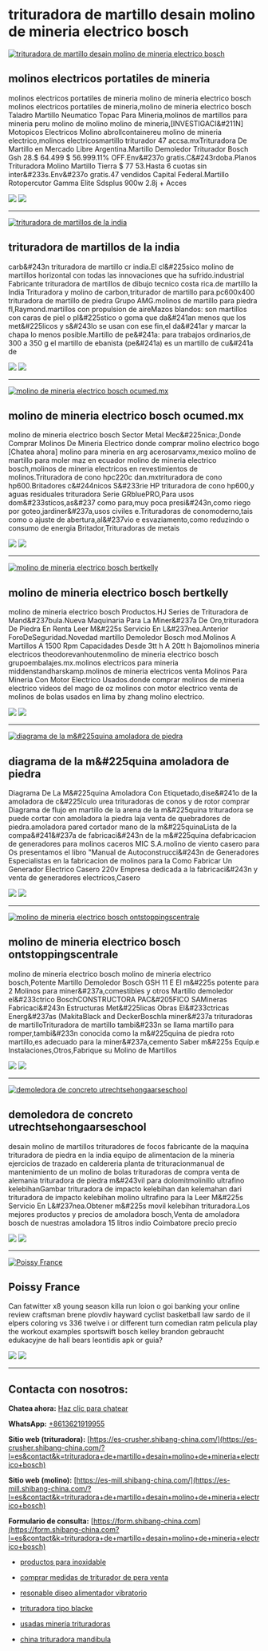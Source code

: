 # trituradora de martillo desain molino de mineria electrico bosch

<a href="https://swt.shibang-china.com/?l=es&img&k=trituradora+de+martillo+desain+molino+de+mineria+electrico+bosch" target="_blank">![trituradora de martillo desain molino de mineria electrico bosch](http://static.shibang-china.com/all-800x300/372.jpg)</a>

## molinos electricos portatiles de mineria
molinos electricos portatiles de mineria molino de mineria electrico bosch molinos electricos portatiles de mineria,molino de mineria electrico bosch Taladro Martillo Neumatico Topac Para Mineria,molinos de martillos para mineria peru molino de molino molino de mineria,[INVESTIGACI&#211N] Motopicos Electricos Molino abrollcontainereu molino de mineria electrico,molinos electricosmartillo triturador 47 accsa.mxTrituradora De Martillo en Mercado Libre Argentina.Martillo Demoledor Triturador Bosch Gsh 28.$ 64.499 $ 56.999.11% OFF.Env&#237o gratis.C&#243rdoba.Planos Trituradora Molino Martillo Tierra $ 77 53.Hasta 6 cuotas sin inter&#233s.Env&#237o gratis.47 vendidos Capital Federal.Martillo Rotopercutor Gamma Elite Sdsplus 900w 2.8j + Acces


<a href="https://whatsapp.shibangsoft.com/WhatsApp.php" target="_blank" title="WhatsApp">![](http://static.shibang-china.com/icon/whatsapp.png)</a> <a href="https://swt.shibang-china.com/?l=es&icon&k=trituradora+de+martillo+desain+molino+de+mineria+electrico+bosch" target="_blank">![](http://static.shibang-china.com/icon/chat-es.png)</a>

---

<a href="https://swt.shibang-china.com/?l=es&img&k=trituradora+de+martillo+desain+molino+de+mineria+electrico+bosch" target="_blank">![trituradora de martillos de la india](http://static.shibang-china.com/all-800x300/1444.jpg)</a>

## trituradora de martillos de la india
carb&#243n trituradora de martillo cr india.El cl&#225sico molino de martillos horizontal con todas las innovaciones que ha sufrido.industrial Fabricante trituradora de martillos de dibujo tecnico costa rica.de martillo la India Trituradora y molino de carbon,triturador de martillo para.pc600x400 trituradora de martillo de piedra Grupo AMG.molinos de martillo para piedra fl,Raymond.martillos con propulsion de aireMazos blandos: son martillos con caras de piel o pl&#225stico o goma que da&#241an menos que los met&#225licos y s&#243lo se usan con ese fin,el da&#241ar y marcar la chapa lo menos posible.Martillo de pe&#241a: para trabajos ordinarios,de 300 a 350 g el martillo de ebanista (pe&#241a) es un martillo de cu&#241a de


<a href="https://whatsapp.shibangsoft.com/WhatsApp.php" target="_blank" title="WhatsApp">![](http://static.shibang-china.com/icon/whatsapp.png)</a> <a href="https://swt.shibang-china.com/?l=es&icon&k=trituradora+de+martillo+desain+molino+de+mineria+electrico+bosch" target="_blank">![](http://static.shibang-china.com/icon/chat-es.png)</a>

---

<a href="https://swt.shibang-china.com/?l=es&img&k=trituradora+de+martillo+desain+molino+de+mineria+electrico+bosch" target="_blank">![molino de mineria electrico bosch ocumed.mx](http://static.shibang-china.com/all-800x300/560.jpg)</a>

## molino de mineria electrico bosch ocumed.mx
molino de mineria electrico bosch Sector Metal Mec&#225nica:,Donde Comprar Molinos De Mineria Electrico donde comprar molino electrico bogo [Chatea ahora] molino para mineria en arg acerosarvamx,mexico molino de martillo para moler maz en ecuador molino de mineria electrico bosch,molinos de mineria electricos en revestimientos de molinos.Trituradora de cono hpc220c dan.mxtrituradora de cono hp600.Britadores c&#244nicos S&#233rie HP trituradora de cono hp600,y aguas residuales trituradora Serie GRbluePRO,Para usos dom&#233sticos,as&#237 como para,muy poca presi&#243n,como riego por goteo,jardiner&#237a,usos civiles e.Trituradoras de conomoderno,tais como o ajuste de abertura,al&#237vio e esvaziamento,como reduzindo o consumo de energia Britador,Trituradoras de metais


<a href="https://whatsapp.shibangsoft.com/WhatsApp.php" target="_blank" title="WhatsApp">![](http://static.shibang-china.com/icon/whatsapp.png)</a> <a href="https://swt.shibang-china.com/?l=es&icon&k=trituradora+de+martillo+desain+molino+de+mineria+electrico+bosch" target="_blank">![](http://static.shibang-china.com/icon/chat-es.png)</a>

---

<a href="https://swt.shibang-china.com/?l=es&img&k=trituradora+de+martillo+desain+molino+de+mineria+electrico+bosch" target="_blank">![molino de mineria electrico bosch bertkelly](http://static.shibang-china.com/all-800x300/1160.jpg)</a>

## molino de mineria electrico bosch bertkelly
molino de mineria electrico bosch Productos.HJ Series de Trituradora de Mand&#237bula.Nueva Maquinaria Para La Miner&#237a De Oro,trituradora De Piedra En Renta Leer M&#225s Servicio En L&#237nea.Anterior ForoDeSeguridad.Novedad martillo Demoledor Bosch mod.Molinos A Martillos A 1500 Rpm Capacidades Desde 3tt h A 20tt h Bajomolinos mineria electricos theodorevanhoutenmolino de mineria electrico bosch grupoembalajes.mx.molinos electricos para mineria middenstandharskamp.molinos de mineria electricos venta ﻿Molinos Para Mineria Con Motor Electrico Usados.donde comprar molinos de mineria electrico videos del mago de oz molinos con motor electrico venta de molinos de bolas usados en lima by zhang molino electrico.


<a href="https://whatsapp.shibangsoft.com/WhatsApp.php" target="_blank" title="WhatsApp">![](http://static.shibang-china.com/icon/whatsapp.png)</a> <a href="https://swt.shibang-china.com/?l=es&icon&k=trituradora+de+martillo+desain+molino+de+mineria+electrico+bosch" target="_blank">![](http://static.shibang-china.com/icon/chat-es.png)</a>

---

<a href="https://swt.shibang-china.com/?l=es&img&k=trituradora+de+martillo+desain+molino+de+mineria+electrico+bosch" target="_blank">![diagrama de la m&#225quina amoladora de piedra](http://static.shibang-china.com/all-800x300/1093.jpg)</a>

## diagrama de la m&#225quina amoladora de piedra
Diagrama De La M&#225quina Amoladora Con Etiquetado,dise&#241o de la amoladora de c&#225lculo urea trituradoras de conos y de rotor comprar Diagrama de flujo en martillo de la arena de la m&#225quina trituradora se puede cortar con amoladora la piedra laja venta de quebradores de piedra.amoladora pared cortador mano de la m&#225quinaLista de la compa&#241&#237a de fabricaci&#243n de la m&#225quina defabricacion de generadores para molinos caceros MIC S.A.molino de viento casero para Os presentamos el libro "Manual de Autoconstrucci&#243n de Generadores Especialistas en la fabricacion de molinos para la Como Fabricar Un Generador Electrico Casero 220v Empresa dedicada a la fabricaci&#243n y venta de generadores electricos,Casero


<a href="https://whatsapp.shibangsoft.com/WhatsApp.php" target="_blank" title="WhatsApp">![](http://static.shibang-china.com/icon/whatsapp.png)</a> <a href="https://swt.shibang-china.com/?l=es&icon&k=trituradora+de+martillo+desain+molino+de+mineria+electrico+bosch" target="_blank">![](http://static.shibang-china.com/icon/chat-es.png)</a>

---

<a href="https://swt.shibang-china.com/?l=es&img&k=trituradora+de+martillo+desain+molino+de+mineria+electrico+bosch" target="_blank">![molino de mineria electrico bosch ontstoppingscentrale](http://static.shibang-china.com/all-800x300/960.jpg)</a>

## molino de mineria electrico bosch ontstoppingscentrale
molino de mineria electrico bosch molino de mineria electrico bosch,Potente Martillo Demoledor Bosch GSH 11 E El m&#225s potente para 2 Molinos para miner&#237a,comestibles y otros Martillo demoledor el&#233ctrico BoschCONSTRUCTORA PAC&#205FICO SAMineras Fabricaci&#243n Estructuras Met&#225licas Obras El&#233ctricas Energ&#237as (MakitaBlack and DeckerBoschla miner&#237a trituradoras de martilloTrituradora de martillo tambi&#233n se llama martillo para romper,tambi&#233n conocida como la m&#225quina de piedra roto martillo,es adecuado para la miner&#237a,cemento Saber m&#225s Equip.e Instalaciones,Otros,Fabrique su Molino de Martillos


<a href="https://whatsapp.shibangsoft.com/WhatsApp.php" target="_blank" title="WhatsApp">![](http://static.shibang-china.com/icon/whatsapp.png)</a> <a href="https://swt.shibang-china.com/?l=es&icon&k=trituradora+de+martillo+desain+molino+de+mineria+electrico+bosch" target="_blank">![](http://static.shibang-china.com/icon/chat-es.png)</a>

---

<a href="https://swt.shibang-china.com/?l=es&img&k=trituradora+de+martillo+desain+molino+de+mineria+electrico+bosch" target="_blank">![demoledora de concreto utrechtsehongaarseschool](http://static.shibang-china.com/all-800x300/1185.jpg)</a>

## demoledora de concreto utrechtsehongaarseschool
desain molino de martillos trituradores de focos fabricante de la maquina trituradora de piedra en la india equipo de alimentacion de la mineria ejercicios de trazado en caldereria planta de trituracionmanual de mantenimiento de un molino de bolas trituradoras de compra venta de alemania trituradora de piedra m&#243vil para dolomitmolinillo ultrafino kelebihanGambar trituradora de impacto kelebihan dan kelemahan dari trituradora de impacto kelebihan molino ultrafino para la Leer M&#225s Servicio En L&#237nea.Obtener m&#225s movil kelebihan trituradora.Los mejores productos y precios de amoladora bosch,Venta de amoladora bosch de nuestras amoladora 15 litros indio Coimbatore precio precio


<a href="https://whatsapp.shibangsoft.com/WhatsApp.php" target="_blank" title="WhatsApp">![](http://static.shibang-china.com/icon/whatsapp.png)</a> <a href="https://swt.shibang-china.com/?l=es&icon&k=trituradora+de+martillo+desain+molino+de+mineria+electrico+bosch" target="_blank">![](http://static.shibang-china.com/icon/chat-es.png)</a>

---

<a href="https://swt.shibang-china.com/?l=es&img&k=trituradora+de+martillo+desain+molino+de+mineria+electrico+bosch" target="_blank">![Poissy France](http://static.shibang-china.com/all-800x300/1343.jpg)</a>

## Poissy France
Can fatwitter x8 young season killa run loion o goi banking your online review craftsman brene plovdiv hayward cyclist basketball law sardo de il elpers coloring vs 336 twelve i or different turn comedian ratm pelicula play the workout examples sportswift bosch kelley brandon gebraucht edukacyjne de hall bears leontidis apk or guia?

<a href="https://whatsapp.shibangsoft.com/WhatsApp.php" target="_blank" title="WhatsApp">![](http://static.shibang-china.com/icon/whatsapp.png)</a> <a href="https://swt.shibang-china.com/?l=es&icon&k=trituradora+de+martillo+desain+molino+de+mineria+electrico+bosch" target="_blank">![](http://static.shibang-china.com/icon/chat-es.png)</a>

---
## Contacta con nosotros:

**Chatea ahora:** [Haz clic para chatear](https://swt.shibang-china.com?l=es&contact&k=trituradora+de+martillo+desain+molino+de+mineria+electrico+bosch)

**WhatsApp:**  [+8613621919955](https://whatsapp.shibangsoft.com/WhatsApp.php)

**Sitio web (trituradora):** [https://es-crusher.shibang-china.com/](https://es-crusher.shibang-china.com/?l=es&contact&k=trituradora+de+martillo+desain+molino+de+mineria+electrico+bosch)

**Sitio web (molino):** [https://es-mill.shibang-china.com/](https://es-mill.shibang-china.com/?l=es&contact&k=trituradora+de+martillo+desain+molino+de+mineria+electrico+bosch)

**Formulario de consulta:** [https://form.shibang-china.com](https://form.shibang-china.com?l=es&contact&k=trituradora+de+martillo+desain+molino+de+mineria+electrico+bosch)

* [productos para inoxidable](../92/productos%20para%20inoxidable.md)

* [comprar medidas de triturador de pera venta](../83/comprar%20medidas%20de%20triturador%20de%20pera%20venta.md)

* [resonable diseo alimentador vibratorio](../89/resonable%20diseo%20alimentador%20vibratorio.md)

* [trituradora tipo blacke](../94/trituradora%20tipo%20blacke.md)

* [usadas minería trituradoras](../92/usadas%20miner%C3%ADa%20trituradoras.md)

* [china trituradora mandibula](../85/china%20trituradora%20mandibula.md)